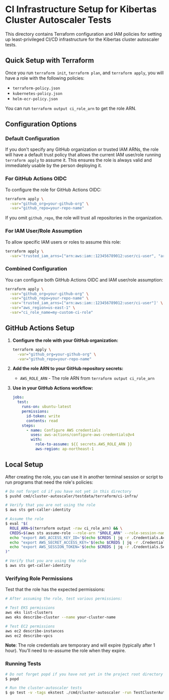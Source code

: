 # CI Infrastructure Setup for Kibertas Cluster Autoscaler Tests

This directory contains Terraform configuration and IAM policies for setting up least-privileged CI/CD infrastructure for the Kibertas cluster autoscaler tests.

## Quick Setup with Terraform

Once you run `terraform init`, `terraform plan`, and `terraform apply`, you will have a role with the following policies:
- `terraform-policy.json`
- `kubernetes-policy.json`
- `helm-ecr-policy.json`

You can run `terraform output ci_role_arn` to get the role ARN.

## Configuration Options

### Default Configuration

If you don't specify any GitHub organization or trusted IAM ARNs, the role will have a default trust policy that allows the current IAM user/role running `terraform apply` to assume it. This ensures the role is always valid and immediately usable by the person deploying it.

### For GitHub Actions OIDC

To configure the role for GitHub Actions OIDC:

```bash
terraform apply \
  -var="github_org=your-github-org" \
  -var="github_repo=your-repo-name"
```

If you omit `github_repo`, the role will trust all repositories in the organization.

### For IAM User/Role Assumption

To allow specific IAM users or roles to assume this role:

```bash
terraform apply \
  -var='trusted_iam_arns=["arn:aws:iam::123456789012:user/ci-user", "arn:aws:iam::123456789012:role/another-role"]'
```

### Combined Configuration

You can configure both GitHub Actions OIDC and IAM user/role assumption:

```bash
terraform apply \
  -var="github_org=your-github-org" \
  -var="github_repo=your-repo-name" \
  -var='trusted_iam_arns=["arn:aws:iam::123456789012:user/ci-user"]' \
  -var="aws_region=us-east-1" \
  -var="ci_role_name=my-custom-ci-role"
```

## GitHub Actions Setup

1. **Configure the role with your GitHub organization:**
   ```bash
   terraform apply \
     -var="github_org=your-github-org" \
     -var="github_repo=your-repo-name"
   ```

2. **Add the role ARN to your GitHub repository secrets:**
   - `AWS_ROLE_ARN` - The role ARN from `terraform output ci_role_arn`

3. **Use in your GitHub Actions workflow:**
   ```yaml
   jobs:
     test:
       runs-on: ubuntu-latest
       permissions:
         id-token: write
         contents: read
       steps:
         - name: Configure AWS credentials
           uses: aws-actions/configure-aws-credentials@v4
           with:
             role-to-assume: ${{ secrets.AWS_ROLE_ARN }}
             aws-region: ap-northeast-1
   ```

## Local Setup

After creating the role, you can use it in another terminal session or script to run programs that need the role's policies:

```bash
# Do not forget cd if you have not yet in this directory
$ pushd cmd/cluster-autoscaler/testdata/terraform/ci-infra/

# Verify that you are not using the role
$ aws sts get-caller-identity

# Assume the role
$ eval "$(
  ROLE_ARN=$(terraform output -raw ci_role_arn) && \
  CREDS=$(aws sts assume-role --role-arn "$ROLE_ARN" --role-session-name "kibertas-$(date +%s)" --output json) && \
  echo "export AWS_ACCESS_KEY_ID='$(echo $CREDS | jq -r .Credentials.AccessKeyId)'" && \
  echo "export AWS_SECRET_ACCESS_KEY='$(echo $CREDS | jq -r .Credentials.SecretAccessKey)'" && \
  echo "export AWS_SESSION_TOKEN='$(echo $CREDS | jq -r .Credentials.SessionToken)'"
)"

# Verify that you are using the role
$ aws sts get-caller-identity
```

### Verifying Role Permissions

Test that the role has the expected permissions:

```bash
# After assuming the role, test various permissions:

# Test EKS permissions
aws eks list-clusters
aws eks describe-cluster --name your-cluster-name

# Test EC2 permissions  
aws ec2 describe-instances
aws ec2 describe-vpcs
```

**Note**: The role credentials are temporary and will expire (typically after 1 hour). You'll need to re-assume the role when they expire.

### Running Tests

```bash
# Do not forget popd if you have not yet in the project root directory
$ popd

# Run the cluster-autoscaler tests
$ go test -v -tags ekstest ./cmd/cluster-autoscaler -run TestClusterAutoscalerScaleUpFromNonZero
```
